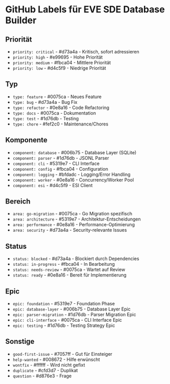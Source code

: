 # GitHub Labels für EVE SDE Database Builder

## Priorität

- `priority: critical` - #d73a4a - Kritisch, sofort adressieren
- `priority: high` - #e99695 - Hohe Priorität
- `priority: medium` - #fbca04 - Mittlere Priorität
- `priority: low` - #d4c5f9 - Niedrige Priorität

## Typ

- `type: feature` - #0075ca - Neues Feature
- `type: bug` - #d73a4a - Bug Fix
- `type: refactor` - #0e8a16 - Code Refactoring
- `type: docs` - #0075ca - Dokumentation
- `type: test` - #1d76db - Testing
- `type: chore` - #fef2c0 - Maintenance/Chores

## Komponente

- `component: database` - #006b75 - Database Layer (SQLite)
- `component: parser` - #1d76db - JSONL Parser
- `component: cli` - #5319e7 - CLI Interface
- `component: config` - #fbca04 - Configuration
- `component: logging` - #bfdadc - Logging/Error Handling
- `component: worker` - #0e8a16 - Concurrency/Worker Pool
- `component: esi` - #d4c5f9 - ESI Client

## Bereich

- `area: go-migration` - #0075ca - Go Migration spezifisch
- `area: architecture` - #5319e7 - Architektur-Entscheidungen
- `area: performance` - #0e8a16 - Performance-Optimierung
- `area: security` - #d73a4a - Security-relevante Issues

## Status

- `status: blocked` - #d73a4a - Blockiert durch Dependencies
- `status: in-progress` - #fbca04 - In Bearbeitung
- `status: needs-review` - #0075ca - Wartet auf Review
- `status: ready` - #0e8a16 - Bereit für Implementierung

## Epic

- `epic: foundation` - #5319e7 - Foundation Phase
- `epic: database-layer` - #006b75 - Database Layer Epic
- `epic: parser-migration` - #1d76db - Parser Migration Epic
- `epic: cli-interface` - #0075ca - CLI Interface Epic
- `epic: testing` - #1d76db - Testing Strategy Epic

## Sonstige

- `good-first-issue` - #7057ff - Gut für Einsteiger
- `help-wanted` - #008672 - Hilfe erwünscht
- `wontfix` - #ffffff - Wird nicht gefixt
- `duplicate` - #cfd3d7 - Duplikat
- `question` - #d876e3 - Frage
